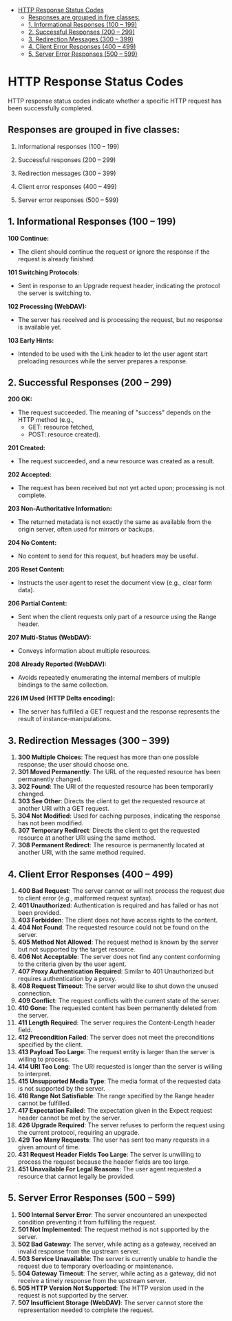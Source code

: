 

- [HTTP Response Status Codes](#http-response-status-codes)
  - [Responses are grouped in five classes:](#responses-are-grouped-in-five-classes)
  - [1. Informational Responses (100 – 199)](#1-informational-responses-100--199)
  - [2. Successful Responses (200 – 299)](#2-successful-responses-200--299)
  - [3. Redirection Messages (300 – 399)](#3-redirection-messages-300--399)
  - [4. Client Error Responses (400 – 499)](#4-client-error-responses-400--499)
  - [5. Server Error Responses (500 – 599)](#5-server-error-responses-500--599)


# HTTP Response Status Codes
HTTP response status codes indicate whether a specific HTTP request has been successfully completed. 
## Responses are grouped in five classes:
1. Informational responses (100 – 199)

2. Successful responses (200 – 299)

3. Redirection messages (300 – 399)

4. Client error responses (400 – 499)

5. Server error responses (500 – 599)

## 1. Informational Responses (100 – 199)
**100 Continue:** 
 - The client should continue the request or ignore the response if the request is already finished.

**101 Switching Protocols:**
- Sent in response to an Upgrade request header, indicating the protocol the server is switching to.

**102 Processing (WebDAV):**
- The server has received and is processing the request, but no response is available yet.

**103 Early Hints:**
- Intended to be used with the Link header to let the user agent start preloading resources while the server prepares a response.

## 2. Successful Responses (200 – 299)

**200 OK:** 
- The request succeeded. The meaning of "success" depends on the HTTP method (e.g.,
  - GET: resource fetched,
  - POST: resource created).

**201 Created:** 
- The request succeeded, and a new resource was created as a result.

**202 Accepted:**
 - The request has been received but not yet acted upon; processing is not complete.

**203 Non-Authoritative Information:**
- The returned metadata is not exactly the same as available from the origin server, often used for mirrors or backups.

**204 No Content:** 
- No content to send for this request, but headers may be useful.

**205 Reset Content:**
-  Instructs the user agent to reset the document view (e.g., clear form data).

**206 Partial Content:**
- Sent when the client requests only part of a resource using the Range header.

**207 Multi-Status (WebDAV):**
- Conveys information about multiple resources.

**208 Already Reported (WebDAV):**
-  Avoids repeatedly enumerating the internal members of multiple bindings to the same collection.

**226 IM Used (HTTP Delta encoding):**
-  The server has fulfilled a GET request and the response represents the result of instance-manipulations.


## 3. Redirection Messages (300 – 399)
1. **300 Multiple Choices**: The request has more than one possible response; the user should choose one.
2. **301 Moved Permanently**: The URL of the requested resource has been permanently changed.
3. **302 Found**: The URI of the requested resource has been temporarily changed.
4. **303 See Other**: Directs the client to get the requested resource at another URI with a GET request.
5. **304 Not Modified**: Used for caching purposes, indicating the response has not been modified.
6. **307 Temporary Redirect**: Directs the client to get the requested resource at another URI using the same method.
7. **308 Permanent Redirect**: The resource is permanently located at another URI, with the same method required.

## 4. Client Error Responses (400 – 499)
1. **400 Bad Request**: The server cannot or will not process the request due to client error (e.g., malformed request syntax).
2. **401 Unauthorized**: Authentication is required and has failed or has not been provided.
3. **403 Forbidden**: The client does not have access rights to the content.
4. **404 Not Found**: The requested resource could not be found on the server.
5. **405 Method Not Allowed**: The request method is known by the server but not supported by the target resource.
6. **406 Not Acceptable**: The server does not find any content conforming to the criteria given by the user agent.
7. **407 Proxy Authentication Required**: Similar to 401 Unauthorized but requires authentication by a proxy.
8. **408 Request Timeout**: The server would like to shut down the unused connection.
9. **409 Conflict**: The request conflicts with the current state of the server.
10. **410 Gone**: The requested content has been permanently deleted from the server.
11. **411 Length Required**: The server requires the Content-Length header field.
12. **412 Precondition Failed**: The server does not meet the preconditions specified by the client.
13. **413 Payload Too Large**: The request entity is larger than the server is willing to process.
14. **414 URI Too Long**: The URI requested is longer than the server is willing to interpret.
15. **415 Unsupported Media Type**: The media format of the requested data is not supported by the server.
16. **416 Range Not Satisfiable**: The range specified by the Range header cannot be fulfilled.
17. **417 Expectation Failed**: The expectation given in the Expect request header cannot be met by the server.
18. **426 Upgrade Required**: The server refuses to perform the request using the current protocol, requiring an upgrade.
19. **429 Too Many Requests**: The user has sent too many requests in a given amount of time.
20. **431 Request Header Fields Too Large**: The server is unwilling to process the request because the header fields are too large.
21. **451 Unavailable For Legal Reasons**: The user agent requested a resource that cannot legally be provided.

## 5. Server Error Responses (500 – 599)
1. **500 Internal Server Error**: The server encountered an unexpected condition preventing it from fulfilling the request.
2. **501 Not Implemented**: The request method is not supported by the server.
3. **502 Bad Gateway**: The server, while acting as a gateway, received an invalid response from the upstream server.
4. **503 Service Unavailable**: The server is currently unable to handle the request due to temporary overloading or maintenance.
5. **504 Gateway Timeout**: The server, while acting as a gateway, did not receive a timely response from the upstream server.
6. **505 HTTP Version Not Supported**: The HTTP version used in the request is not supported by the server.
7. **507 Insufficient Storage (WebDAV)**: The server cannot store the representation needed to complete the request.
